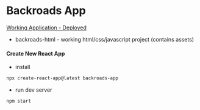 # Backroads App

[Working Application - Deployed](https://backroads-app.netlify.app/)

- backroads-html - working html/css/javascript project (contains assets)

#### Create New React App

- install

```sh
npx create-react-app@latest backroads-app
```

- run dev server

```sh
npm start
```
